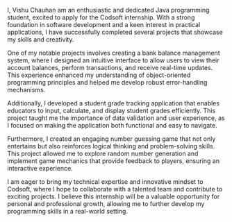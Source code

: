 I, Vishu Chauhan am an enthusiastic and dedicated Java programming student, excited to apply for the Codsoft internship. 
With a strong foundation in software development and a keen interest in practical applications, I have successfully completed several projects that showcase my skills and creativity.

One of my notable projects involves creating a bank balance management system, where I designed an intuitive interface to allow users to view their account balances, perform transactions, and receive real-time updates. 
This experience enhanced my understanding of object-oriented programming principles and helped me develop robust error-handling mechanisms.

Additionally, I developed a student grade tracking application that enables educators to input, calculate, and display student grades efficiently. 
This project taught me the importance of data validation and user experience, as I focused on making the application both functional and easy to navigate.

Furthermore, I created an engaging number guessing game that not only entertains but also reinforces logical thinking and problem-solving skills. 
This project allowed me to explore random number generation and implement game mechanics that provide feedback to players, ensuring an interactive experience.

I am eager to bring my technical expertise and innovative mindset to Codsoft, where I hope to collaborate with a talented team and contribute to exciting projects. 
I believe this internship will be a valuable opportunity for personal and professional growth, allowing me to further develop my programming skills in a real-world setting.
